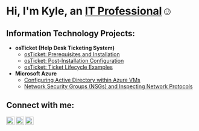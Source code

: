 <h1>Hi, I'm Kyle, an <a href="https://linkedin.com/in/Kyle">IT Professional</a>☺</h1>

<h2> Information Technology Projects:</h2>

- <b>osTicket (Help Desk Ticketing System)</b>
  - [osTicket: Prerequisites and Installation](https://github.com/kbeels87/osticket-prereqs)
  - [osTicket: Post-Installation Configuration](https://github.com/kbeels87/post-install-config)
  - [osTicket: Ticket Lifecycle Examples](https://github.com/kbeels87/ticket-lifecycle)
- <b>Microsoft Azure</b>
  - [Configuring Active Directory within Azure VMs](https://github.com/kbeels87/configure-ad)
  - [Network Security Groups (NSGs) and Inspecting Network Protocols](https://github.com/kbeels87/azure-network-protocols)

<h2>Connect with me:</h2>

[<img align="left" alt="Josh | Twitter" width="22px" src="https://cdn.jsdelivr.net/npm/simple-icons@v3/icons/twitter.svg" />][twitter]
[<img align="left" alt="Josh | LinkedIn" width="22px" src="https://cdn.jsdelivr.net/npm/simple-icons@v3/icons/linkedin.svg" />][linkedin]
[<img align="left" alt="Josh | Instagram" width="22px" src="https://cdn.jsdelivr.net/npm/simple-icons@v3/icons/instagram.svg" />][instagram]

[twitter]: https://twitter.com/Josh
[instagram]: https://www.instagram.com/Josh
[linkedin]: https://linkedin.com/in/Josh
